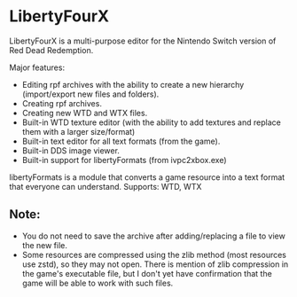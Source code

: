 # LibertyFourX
LibertyFourX is a multi-purpose editor for the Nintendo Switch version of Red Dead Redemption.

Major features:
- Editing rpf archives with the ability to create a new hierarchy (import/export new files and folders).
- Creating rpf archives.
- Creating new WTD and WTX files.
- Built-in WTD texture editor (with the ability to add textures and replace them with a larger size/format)
- Built-in text editor for all text formats (from the game).
- Built-in DDS image viewer.
- Built-in support for libertyFormats (from ivpc2xbox.exe)

libertyFormats is a module that converts a game resource into a text format that everyone can understand.
Supports: WTD, WTX

## Note:
- You do not need to save the archive after adding/replacing a file to view the new file.
- Some resources are compressed using the zlib method (most resources use zstd), so they may not open. There is mention of zlib compression in the game's executable file, but I don't yet have confirmation that the game will be able to work with such files.
